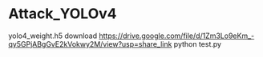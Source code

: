 # Attack_YOLOv4
  yolo4_weight.h5 download https://drive.google.com/file/d/1Zm3Lo9eKm_-qy5GPjABgGvE2kVokwy2M/view?usp=share_link
  python test.py
